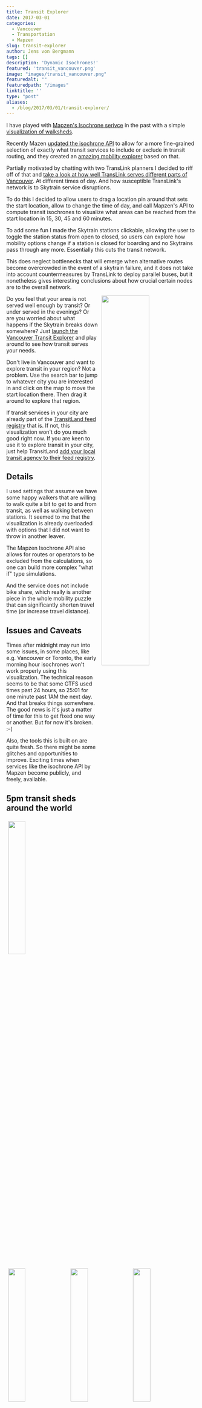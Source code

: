 ```yaml
---
title: Transit Explorer
date: 2017-03-01
categories:
  - Vancouver
  - Transportation
  - Mapzen
slug: transit-explorer
author: Jens von Bergmann
tags: []
description: 'Dynamic Isochrones!'
featured: 'transit_vancouver.png'
image: "images/transit_vancouver.png"
featuredalt: ""
featuredpath: "/images"
linktitle: ''
type: "post"
aliases:
  - /blog/2017/03/01/transit-explorer/
---
```





I have played with [Mapzen's Isochrone serivce](https://mapzen.com/documentation/mobility/isochrone/api-reference/#isochrone-service-api-reference)
in the past with a simple [visualization of walksheds](http://doodles.mountainmath.ca/blog/2016/11/18/interactive-isochrones/).

Recently Mazen [updated the isochrone API](https://mapzen.com/blog/exclusion/) to allow for a more
fine-grained selection of exactly what transit services to include
or exclude in transit routing, and they created an [amazing mobility explorer](https://mapzen.com/mobility/explorer/)
based on that.

Partially motivated by chatting with two TransLink planners I decided to riff off of that and
[take a look at how well TransLink serves different parts of Vancouver](https://mountainmath.ca/transit/map).
At different times of day.
And how susceptible TransLink's network is
to Skytrain service disruptions.

<!-- more -->
To do this I decided to allow users to drag a location pin around that sets the start location, allow to change the time of day,
and call Mapzen's API to compute transit isochrones to visualize what areas can be reached
from the start location in 15, 30, 45 and 60 minutes.

To add some fun I made the Skytrain stations clickable, allowing the user to toggle the station status from open to closed,
so users can explore how mobility options change if a station is closed for boarding and no Skytrains pass through
any more. Essentially this cuts the transit network.

This does neglect bottlenecks that will emerge when alternative routes become overcrowded in the event of a skytrain failure,
and it does not take into account countermeasures by TransLink to deploy parallel buses, but it nonetheless gives
interesting conclusions about how crucial certain nodes are to the overall network.

<a href="https://mountainmath.ca/transit/map"><img src="images/transit_vancouver.png" style="width:50%;float:right;margin-left:10px;"></a>
Do you feel that your area is not served well enough by transit? Or under served in the evenings? Or are you worried about
what happens if the Skytrain breaks down somewhere? Just
<a href="https://mountainmath.ca/transit/map" target="_blank" class='btn btn-default'>launch the Vancouver Transit Explorer</a>
and play around to see how transit serves your needs.

Don't live in Vancouver and want to explore transit in your region? Not a problem. Use the search bar to jump to whatever city you
are interested in and click on the map to move the start location there. Then drag it around to explore that region.

If transit services in your city are already part of the [TransitLand feed registry](https://transit.land/feed-registry/) that is.
If not, this visualization won't do you much good right now. If you are keen to use it to explore transit in your city,
just help TransitLand [add your local transit agency to their feed registry](https://transit.land/news/2016/02/19/get-started-add-feeds.html).

## Details
I used settings that assume we have some happy walkers that are willing to walk quite a bit to get to and from transit, as
well as walking between stations. It seemed to me that the visualization is already overloaded with options that I did not want
to throw in another leaver.

The Mapzen Isochrone API also allows for routes or operators to be excluded from the calculations, so one can build more
complex "what if" type simulations.

And the service does not include bike share, which really is another piece in the whole mobility puzzle that can
significantly shorten travel time (or increase travel distance).

## Issues and Caveats
Times after midnight may run into some issues, in some places, like e.g. Vancouver or Toronto, the early morning hour
isochrones won't work properly using this visualization. The technical reason seems to be that some GTFS used times past
24 hours, so 25:01 for one minute past 1AM the next day. And that breaks things somewhere. The good news is it's just a matter
of time for this to get fixed one way or another. But for now it's broken. :-(

Also, the tools this is built on are quite fresh. So there might be some glitches and opportunities to improve. Exciting times
when services like the isochrone API by Mapzen become publicly, and freely, available.

## 5pm transit sheds around the world

<img src="images/transit_vancouver.png" style="display:inline-block; width:30%; padding:1%">
<img src="images/transit_toronto.png" style="display:inline-block; width:30%; padding:1%">
<img src="images/transit_calgary.png" style="display:inline-block; width:30%; padding:1%">
<img src="images/transit_seattle.png" style="display:inline-block; width:30%; padding:1%">
<img src="images/transit_san_francisco.png" style="display:inline-block; width:30%; padding:1%">
<img src="images/transit_new_york.png" style="display:inline-block; width:30%; padding:1%">
<img src="images/transit_london.png" style="display:inline-block; width:30%; padding:1%">
<img src="images/transit_paris.png" style="display:inline-block; width:30%; padding:1%">
<img src="images/transit_melbourne.png" style="display:inline-block; width:30%; padding:1%">
